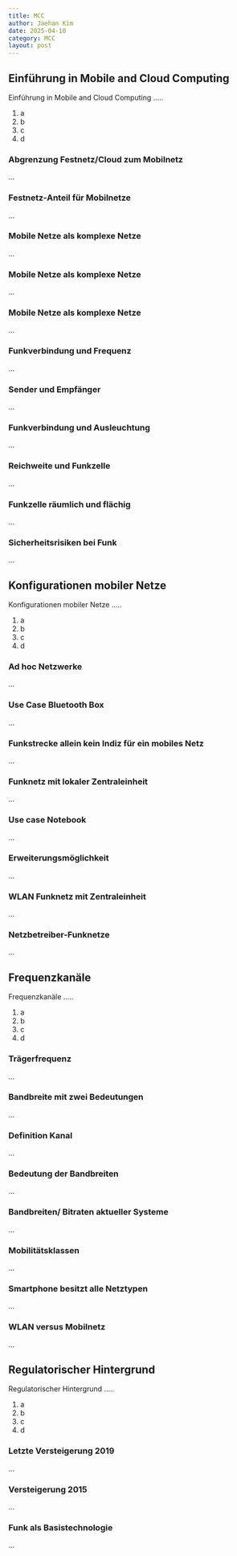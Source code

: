 ```yaml
---
title: MCC
author: Jaehan Kim
date: 2025-04-10
category: MCC
layout: post
---
```


Einführung in Mobile and Cloud Computing
-------------

Einführung in Mobile and Cloud Computing .....

1. a
2. b
3. c
4. d

### Abgrenzung Festnetz/Cloud zum Mobilnetz

...

### Festnetz-Anteil für Mobilnetze

...

### Mobile Netze als komplexe Netze

...

### Mobile Netze als komplexe Netze

...

### Mobile Netze als komplexe Netze

...

### Funkverbindung und Frequenz

...

### Sender und Empfänger

...

### Funkverbindung und Ausleuchtung

...

### Reichweite und Funkzelle

...

### Funkzelle räumlich und flächig

...

### Sicherheitsrisiken bei Funk

...

Konfigurationen mobiler Netze
-------------

Konfigurationen mobiler Netze .....

1. a
2. b
3. c
4. d

### Ad hoc Netzwerke

...

### Use Case Bluetooth Box

...

### Funkstrecke allein kein Indiz für ein mobiles Netz

...

### Funknetz mit lokaler Zentraleinheit

...

### Use case Notebook

...

### Erweiterungsmöglichkeit

...

### WLAN Funknetz mit Zentraleinheit

...

### Netzbetreiber-Funknetze

...


Frequenzkanäle
-------------

Frequenzkanäle .....

1. a
2. b
3. c
4. d

### Trägerfrequenz

...


### Bandbreite mit zwei Bedeutungen

...


### Definition Kanal

...


### Bedeutung der Bandbreiten

...


### Bandbreiten/ Bitraten aktueller Systeme

...


### Mobilitätsklassen

...


### Smartphone besitzt alle Netztypen

...


### WLAN versus Mobilnetz

...


Regulatorischer Hintergrund
-------------

Regulatorischer Hintergrund .....

1. a
2. b
3. c
4. d

### Letzte Versteigerung 2019

...


### Versteigerung 2015

...


### Funk als Basistechnologie

...


